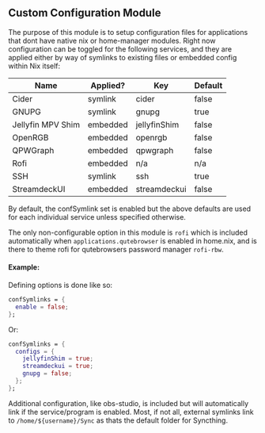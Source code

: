 ## Custom Configuration Module

The purpose of this module is to setup configuration files for applications that dont have native nix or home-manager modules. Right now configuration can be toggled for the following services, and they are applied either by way of symlinks to existing files or embedded config within Nix itself:

| Name              | Applied? | Key          | Default |
|-------------------|----------|--------------|---------|
| Cider             | symlink  | cider        | false   |
| GNUPG             | symlink  | gnupg        | true    |
| Jellyfin MPV Shim | embedded | jellyfinShim | false   |
| OpenRGB           | embedded | openrgb      | false   |
| QPWGraph          | embedded | qpwgraph     | false   |
| Rofi              | embedded | n/a          | n/a     |
| SSH               | symlink  | ssh          | true    |
| StreamdeckUI      | embedded | streamdeckui | false   |

By default, the confSymlink set is enabled but the above defaults are used for each individual service unless specified otherwise.

The only non-configurable option in this module is `rofi` which is included automatically when `applications.qutebrowser` is enabled in home.nix, and is there to theme rofi for qutebrowsers password manager `rofi-rbw`.

#### Example:

Defining options is done like so:

``` nix
confSymlinks = {
  enable = false;
};
```

Or:

``` nix
confSymlinks = {
  configs = {
    jellyfinShim = true;
    streamdeckui = true;
    gnupg = false;
  };
};
```

Additional configuration, like obs-studio, is included but will automatically link if the service/program is enabled. Most, if not all, external symlinks link to `/home/${username}/Sync` as thats the default folder for Syncthing.
